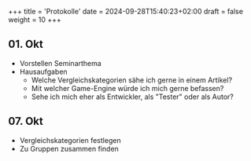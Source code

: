 +++
title = 'Protokolle'
date = 2024-09-28T15:40:23+02:00
draft = false
weight = 10
+++


## 01. Okt 

- Vorstellen Seminarthema
- Hausaufgaben
  - Welche Vergleichskategorien sähe ich gerne in einem Artikel?
  - Mit welcher Game-Engine würde ich mich gerne befassen?
  - Sehe ich mich eher als Entwickler, als "Tester" oder als Autor?

## 07. Okt 

- Vergleichskategorien festlegen
- Zu Gruppen zusammen finden


<!--
## 14. Okt Vergleichskategorien: Wie vergleichen? Arbeit in Gruppen 

## 21. Okt Vergleichskategorien: Zusammenführung
## 28. Okt Gamekonzept erstellen: Arbeit in Gruppen
## 04. Nov Gamekonzept zusammenführen                   
## 11. Nov Implementierung Game in Gruppen
## 18. Nov Implementierung Game in Gruppen
## 25. Nov Implementierung Game in Gruppen: Zwischenergebnis
## 02. Dez Implementierung Game/Artikel schreiben in Gruppen
## 09. Dez Game: Abschlusspräsentation, Artikel schreiben in Gruppen
## 16. Dez Vergleiche erarbeiten/Artikel schreiben 
## 06. Jan Vergleiche erarbeiten/Artikel schreiben
## 13. Jan Artikelteile & Vergleiche zusammenführen
## 20. Jan Artikelteile & Vergleiche zusammenführen
-->